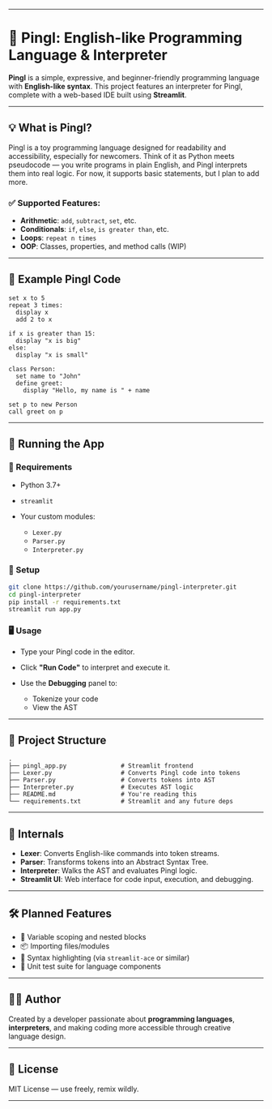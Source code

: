
---

# 🧠 Pingl: English-like Programming Language & Interpreter

**Pingl** is a simple, expressive, and beginner-friendly programming language with **English-like syntax**. This project features an interpreter for Pingl, complete with a web-based IDE built using **Streamlit**.

---

## 💡 What is Pingl?

Pingl is a toy programming language designed for readability and accessibility, especially for newcomers. Think of it as Python meets pseudocode — you write programs in plain English, and Pingl interprets them into real logic. For now, it supports basic statements, but I plan to add more.

### ✅ Supported Features:

* **Arithmetic**: `add`, `subtract`, `set`, etc.
* **Conditionals**: `if`, `else`, `is greater than`, etc.
* **Loops**: `repeat n times`
* **OOP**: Classes, properties, and method calls (WIP)

---

## 🧪 Example Pingl Code

```text
set x to 5
repeat 3 times:
  display x
  add 2 to x

if x is greater than 15:
  display "x is big"
else:
  display "x is small"

class Person:
  set name to "John"
  define greet:
    display "Hello, my name is " + name

set p to new Person
call greet on p
```

---

## 🚀 Running the App

### 🧰 Requirements

* Python 3.7+
* `streamlit`
* Your custom modules:

  * `Lexer.py`
  * `Parser.py`
  * `Interpreter.py`

### 🔧 Setup

```bash
git clone https://github.com/yourusername/pingl-interpreter.git
cd pingl-interpreter
pip install -r requirements.txt
streamlit run app.py
```

### 🖥️ Usage

* Type your Pingl code in the editor.
* Click **"Run Code"** to interpret and execute it.
* Use the **Debugging** panel to:

  * Tokenize your code
  * View the AST

---

## 🧱 Project Structure

```
.
├── pingl_app.py               # Streamlit frontend
├── Lexer.py                   # Converts Pingl code into tokens
├── Parser.py                  # Converts tokens into AST
├── Interpreter.py             # Executes AST logic
├── README.md                  # You're reading this
└── requirements.txt           # Streamlit and any future deps
```

---

## 🧠 Internals

* **Lexer**: Converts English-like commands into token streams.
* **Parser**: Transforms tokens into an Abstract Syntax Tree.
* **Interpreter**: Walks the AST and evaluates Pingl logic.
* **Streamlit UI**: Web interface for code input, execution, and debugging.

---

## 🛠️ Planned Features

* 🧮 Variable scoping and nested blocks
* 📦 Importing files/modules
* 🎨 Syntax highlighting (via `streamlit-ace` or similar)
* 🧪 Unit test suite for language components

---

## 👨‍💻 Author

Created by a developer passionate about **programming languages**, **interpreters**, and making coding more accessible through creative language design.

---

## 📜 License

MIT License — use freely, remix wildly.

---

